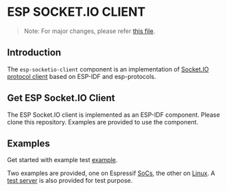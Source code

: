 # ESP SOCKET.IO CLIENT

> Note: For major changes, please refer [this file](CHANGES.md).

## Introduction

The `esp-socketio-client` component is an implementation of [Socket.IO protocol client](https://socket.io/docs/v4/socket-io-protocol/) based on ESP-IDF and esp-protocols.

## Get ESP Socket.IO Client

The ESP Socket.IO client is implemented as an ESP-IDF component. Please clone this repository. Examples are provided to use the component.

## Examples

Get started with example test [example](./components/esp_socketio_client/examples/).

Two examples are provided, one on Espressif [SoCs](./components/esp_socketio_client/examples/target/), the other on [Linux](./components/esp_socketio_client/examples/linux/). A [test server](./components/esp_socketio_client/examples/test_server/) is also provided for test purpose.
